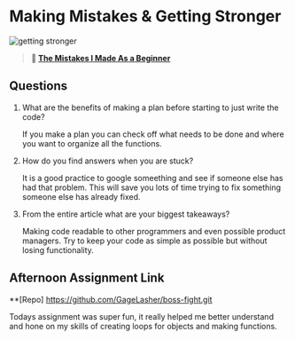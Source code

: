 # Making Mistakes & Getting Stronger

![getting stronger](https://bcw.blob.core.windows.net/public/img/lesson-images/js-bootcamp-logo.jpg)

> **📖 [The Mistakes I Made As a Beginner](https://codeworksacademy.com/fs-student-guide/resources/wk2/06-Coding-Mistakes)**

## Questions

1. What are the benefits of making a plan before starting to just write the code?

    If you make a plan you can check off what needs to be done and where you want to organize all the functions.

2. How do you find answers when you are stuck? 

    It is a good practice to google someething and see if someone else has had that problem. This will save you lots of time trying to fix something someone else has already fixed.

3. From the entire article what are your biggest takeaways?

    Making code readable to other programmers and even possible product managers. Try to keep your code as simple as possible but without losing functionality.

## Afternoon Assignment Link

**[Repo] https://github.com/GageLasher/boss-fight.git

Todays assignment was super fun, it really helped me better understand and hone on my skills of creating loops for objects and making functions.